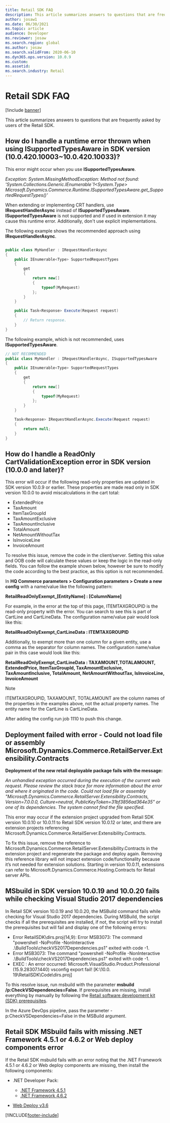 ```yaml
---
title: Retail SDK FAQ
description: This article summarizes answers to questions that are frequently asked by users of the Retail SDK.
author: josaw1
ms.date: 06/30/2021
ms.topic: article
audience: Developer
ms.reviewer: josaw
ms.search.region: global
ms.author: josaw
ms.search.validFrom: 2020-06-10
ms.dyn365.ops.version: 10.0.9
ms.custom: 
ms.assetid: 
ms.search.industry: Retail
---
```


# Retail SDK FAQ

[!include [banner](../../includes/banner.md)]

This article summarizes answers to questions that are frequently asked by users of the Retail SDK.


## How do I handle a runtime error thrown when using ISupportedTypesAware in SDK version (10.0.420.10003~10.0.420.10033)?

This error might occur when you use **ISupportedTypesAware**.

*Exception: System.MissingMethodException: Method not found: \'System.Collections.Generic.IEnumerable`1<System.Type> 
Microsoft.Dynamics.Commerce.Runtime.ISupportedTypesAware.get_SupportedRequestTypes()\'*

When extending or implementing CRT handlers, use **IRequestHandlerAsync** instead of **ISupportedTypesAware**. **ISupportedTypesAware** is not supported and if used in extension it may cause this runtime error. Additionally, don't use explicit implementations. 


The following example shows the recommended approach using **IRequestHandlerAsync**.

```csharp

public class MyHandler : IRequestHandlerAsync
{
    public IEnumerable<Type> SupportedRequestTypes
    {
        get
        {
            return new[]
            {
                typeof(MyRequest)
            };
        }
    }

    public Task<Response> Execute(Request request)
    {
        // Return response.
    }
}
```

The following example, which is not recommended, uses **ISupportedTypesAware**.

```csharp
// NOT RECOMMENDED
public class MyHandler : IRequestHandlerAsync, ISupportedTypesAware
{
    public IEnumerable<Type> SupportedRequestTypes
    {
        get
        {
            return new[]
            {
                typeof(MyRequest)
            };
        }
    }

    Task<Response> IRequestHandlerAsync.Execute(Request request)
    {
        return null;
    }
}
```

## How do I handle a ReadOnly CartValidationException error in SDK version (10.0.0 and later)?

This error will occur if the following read-only properties are updated in SDK version 10.0.9 or earlier. These properties are made read only in SDK version 10.0.0 to avoid miscalculations in the cart total:

- ExtendedPrice
- TaxAmount
- ItemTaxGroupId
- TaxAmountExclusive
- TaxAmountInclusive
- TotalAmount
- NetAmountWithoutTax
- IsInvoiceLine
- InvoiceAmount

To resolve this issue, remove the code in the client/server. Setting this value and OOB code will calculate these values or keep the logic in the read-only fields. You can follow the example shown below, however be sure to modify the code according to the best practice, as this option is not recommended.

In **HQ Commerce parameters > Configuration parameters > Create a new config** with a name/value like the following pattern:

**RetailReadOnlyExempt_[EntityName] : [ColumnName]**

For example, in the error at the top of this page, ITEMTAXGROUPID is the read-only property with the error. You can search to see this is part of CartLine and CartLineData. The configuration name/value pair would look like this:

**RetailReadOnlyExempt_CartLineData : ITEMTAXGROUPID**  

Additionally, to exempt more than one column for a given entity, use a comma as the separator for column names. The configuration name/value pair in this case would look like this:

**RetailReadOnlyExempt_CartLineData : TAXAMOUNT,TOTALAMOUNT, ExtendedPrice, ItemTaxGroupId, TaxAmountExclusive, TaxAmountInclusive, TotalAmount, NetAmountWithoutTax, IsInvoiceLine, InvoiceAmount**

> [!NOTE]
> ITEMTAXGROUPID, TAXAMOUNT, TOTALAMOUNT are the column names of the properties in the examples above, not the actual property names. The entity name for the CartLine is CartLineData.

After adding the config run job 1110 to push this change.

## Deployment failed with error - Could not load file or assembly Microsoft.Dynamics.Commerce.RetailServer.Extensibility.Contracts

**Deployment of the new retail deployable package fails with the message:**

*An unhandled exception occurred during the execution of the current web request. Please review the stack trace for more information about the error and where it originated in the code. 
Could not load file or assembly "Microsoft.Dynamics.Commerce.RetailServer.Extensibility.Contracts, Version=7.0.0.0, Culture=neutral, PublicKeyToken=31bf3856ad364e35" or one of its dependencies. The system cannot find the file specified.*

This error may occur if the extension project upgraded from Retail SDK version 10.0.10 or 10.0.11 to Retail SDK version 10.0.12 or later, and there are extension projects referencing Microsoft.Dynamics.Commerce.RetailServer.Extensibility.Contracts.

To fix this issue, remove the reference to Microsoft.Dynamics.Commerce.RetailServer.Extensibility.Contracts in the extension project and regenerate the package and deploy again. Removing this reference library will not impact extension code/functionality because it’s not needed for extension solutions. Starting in version 10.0.11, extensions can refer to Microsoft.Dynamics.Commerce.Hosting.Contracts for Retail server APIs.

## MSbuild in SDK version 10.0.19 and 10.0.20 fails while checking Visual Studio 2017 dependencies

In Retail SDK version 10.0.19 and 10.0.20, the MSBuild command fails while checking for Visual Studio 2017 dependencies. During MSBuild, the script checks if all the prerequisites are installed, if not, the script will try to install the prerequisites but will fail and display one of the following errors:

- Error RetailSDK\dirs.proj(14,9): Error MSB3073: The command "powershell -NoProfile -NonInteractive .\BuildTools\checkVS2017Dependencies.ps1" exited with code -1.
- Error MSB3073: The command "powershell -NoProfile -NonInteractive .\BuildTools\checkVS2017Dependencies.ps1" exited with code -1.
- EXEC : An error occurred: Microsoft.VisualStudio.Product.Professional (15.9.28307.1440) vsconfig export fail! [K:\10.0.
19\RetailSDK\Code\dirs.proj]

To this resolve issue, run msbuild with the parameter **msbuild /p:CheckVSDependencies=False**. If prerequisites are missing, install everything by manually by following the [Retail software development kit (SDK) prerequisites](/dynamics365/commerce/dev-itpro/retail-sdk/retail-sdk-overview#prerequisites).

In the Azure DevOps pipeline, pass the parameter -p:CheckVSDependencies=False in the MSBuild argument.

## Retail SDK MSbuild fails with missing .NET Framework 4.5.1 or 4.6.2 or Web deploy components error

If the Retail SDK msbuild fails with an error noting that the .NET Framework 4.5.1 or 4.6.2 or Web deploy components are missing, then install the following components:

- .NET Developer Pack:
    +  [.NET Framework 4.5.1](https://dotnet.microsoft.com/download/dotnet-framework/thank-you/net451-developer-pack-offline-installer)
    +  [.NET Framework 4.6.2](https://dotnet.microsoft.com/download/dotnet-framework/thank-you/net451-developer-pack-offline-installer)
    
- [Web Deploy v3.6 ](https://www.microsoft.com/download/confirmation.aspx?id=43717)


[!INCLUDE[footer-include](../../../includes/footer-banner.md)]
